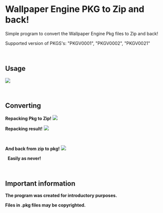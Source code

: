 # Wallpaper Engine PKG to Zip and back!
Simple program to convert the Wallpaper Engine Pkg files to Zip and back!

Supported version of PKGS's: "PKGV0001", "PKGV0002", "PKGV0021"

 

## Usage
[![](https://i.imgur.com/jBDAeL4.jpg)](https://i.imgur.com/jBDAeL4.jpg)

 
## Converting
__Repacking Pkg to Zip!__
[![](https://i.imgur.com/d9sqjfZ.jpg)](https://i.imgur.com/d9sqjfZ.jpg)

__Repacking result!__
[![](https://i.imgur.com/PDhySPY.jpg)](https://i.imgur.com/PDhySPY.jpg)

 

__And back from zip to pkg!__
[![](https://i.imgur.com/sEDu8zE.jpg)](https://i.imgur.com/sEDu8zE.jpg)

 
__Easily as never!__

 
 
## Important information
__The program was created for introductory purposes.__

__Files in .pkg files may be copyrighted.__
